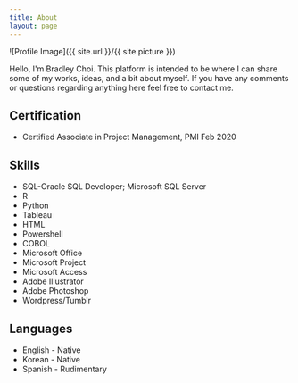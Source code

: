 ```yaml
---
title: About
layout: page
---
```

![Profile Image]({{ site.url }}/{{ site.picture }})

<p>Hello, I'm Bradley Choi. This platform is intended to be where I can share 
some of my works, ideas, and a bit about myself. If you have any comments or 
questions regarding anything here feel free to contact me.</p>

<h2>Certification</h2>

<ul class="Certification-list">
	<li>Certified Associate in Project Management, PMI Feb 2020</li>
</ul>

<h2>Skills</h2>

<ul class="skill-list">
	<li>SQL-Oracle SQL Developer; Microsoft SQL Server</li>
	<li>R</li>
	<li>Python</li>
	<li>Tableau</li>
	<li>HTML</li>
	<li>Powershell</li>
	<li>COBOL</li>
	<li>Microsoft Office</li>
	<li>Microsoft Project</li>
	<li>Microsoft Access</li>
	<li>Adobe Illustrator</li>
	<li>Adobe Photoshop</li>
	<li>Wordpress/Tumblr</li>
</ul>

<h2>Languages</h2>

<ul class="language-list">
	<li>English - Native</li>
	<li>Korean - Native</li>
	<li>Spanish - Rudimentary</li>
</ul>

